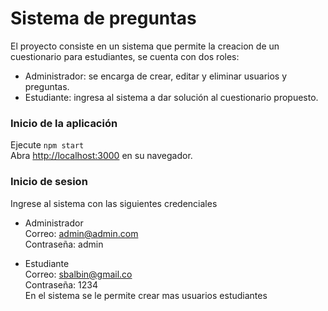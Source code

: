 # Sistema de preguntas

El proyecto consiste en un sistema que permite la creacion de un cuestionario para estudiantes, se cuenta con dos roles: 
- Administrador: se encarga de crear, editar y eliminar usuarios y preguntas.
- Estudiante: ingresa al sistema a dar solución al cuestionario propuesto.

### Inicio de la aplicación
Ejecute `npm start` <br>
Abra [http://localhost:3000](http://localhost:3000) en su navegador.

### Inicio de sesion
Ingrese al sistema con las siguientes credenciales

- Administrador <br>
Correo: admin@admin.com <br>
Contraseña: admin

- Estudiante <br>
Correo: sbalbin@gmail.co <br>
Contraseña: 1234 <br>
En el sistema se le permite crear mas usuarios estudiantes
